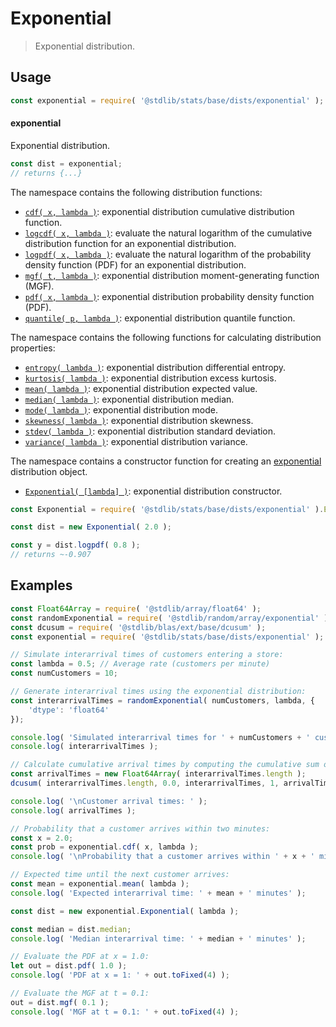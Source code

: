 <!--

@license Apache-2.0

Copyright (c) 2018 The Stdlib Authors.

Licensed under the Apache License, Version 2.0 (the "License");
you may not use this file except in compliance with the License.
You may obtain a copy of the License at

   http://www.apache.org/licenses/LICENSE-2.0

Unless required by applicable law or agreed to in writing, software
distributed under the License is distributed on an "AS IS" BASIS,
WITHOUT WARRANTIES OR CONDITIONS OF ANY KIND, either express or implied.
See the License for the specific language governing permissions and
limitations under the License.

-->

# Exponential

> Exponential distribution.

<section class="usage">

## Usage

```javascript
const exponential = require( '@stdlib/stats/base/dists/exponential' );
```

#### exponential

Exponential distribution.

```javascript
const dist = exponential;
// returns {...}
```

The namespace contains the following distribution functions:

<!-- <toc pattern="*+(cdf|pdf|mgf|quantile)*"> -->

<div class="namespace-toc">

-   <span class="signature">[`cdf( x, lambda )`][@stdlib/stats/base/dists/exponential/cdf]</span><span class="delimiter">: </span><span class="description">exponential distribution cumulative distribution function.</span>
-   <span class="signature">[`logcdf( x, lambda )`][@stdlib/stats/base/dists/exponential/logcdf]</span><span class="delimiter">: </span><span class="description">evaluate the natural logarithm of the cumulative distribution function for an exponential distribution.</span>
-   <span class="signature">[`logpdf( x, lambda )`][@stdlib/stats/base/dists/exponential/logpdf]</span><span class="delimiter">: </span><span class="description">evaluate the natural logarithm of the probability density function (PDF) for an exponential distribution.</span>
-   <span class="signature">[`mgf( t, lambda )`][@stdlib/stats/base/dists/exponential/mgf]</span><span class="delimiter">: </span><span class="description">exponential distribution moment-generating function (MGF).</span>
-   <span class="signature">[`pdf( x, lambda )`][@stdlib/stats/base/dists/exponential/pdf]</span><span class="delimiter">: </span><span class="description">exponential distribution probability density function (PDF).</span>
-   <span class="signature">[`quantile( p, lambda )`][@stdlib/stats/base/dists/exponential/quantile]</span><span class="delimiter">: </span><span class="description">exponential distribution quantile function.</span>

</div>

<!-- </toc> -->

The namespace contains the following functions for calculating distribution properties:

<!-- <toc pattern="*+(entropy|kurtosis|mean|median|mode|skewness|stdev|variance)*"> -->

<div class="namespace-toc">

-   <span class="signature">[`entropy( lambda )`][@stdlib/stats/base/dists/exponential/entropy]</span><span class="delimiter">: </span><span class="description">exponential distribution differential entropy.</span>
-   <span class="signature">[`kurtosis( lambda )`][@stdlib/stats/base/dists/exponential/kurtosis]</span><span class="delimiter">: </span><span class="description">exponential distribution excess kurtosis.</span>
-   <span class="signature">[`mean( lambda )`][@stdlib/stats/base/dists/exponential/mean]</span><span class="delimiter">: </span><span class="description">exponential distribution expected value.</span>
-   <span class="signature">[`median( lambda )`][@stdlib/stats/base/dists/exponential/median]</span><span class="delimiter">: </span><span class="description">exponential distribution median.</span>
-   <span class="signature">[`mode( lambda )`][@stdlib/stats/base/dists/exponential/mode]</span><span class="delimiter">: </span><span class="description">exponential distribution mode.</span>
-   <span class="signature">[`skewness( lambda )`][@stdlib/stats/base/dists/exponential/skewness]</span><span class="delimiter">: </span><span class="description">exponential distribution skewness.</span>
-   <span class="signature">[`stdev( lambda )`][@stdlib/stats/base/dists/exponential/stdev]</span><span class="delimiter">: </span><span class="description">exponential distribution standard deviation.</span>
-   <span class="signature">[`variance( lambda )`][@stdlib/stats/base/dists/exponential/variance]</span><span class="delimiter">: </span><span class="description">exponential distribution variance.</span>

</div>

<!-- </toc> -->

The namespace contains a constructor function for creating an [exponential][exponential-distribution] distribution object.

<!-- <toc pattern="*ctor*"> -->

<div class="namespace-toc">

-   <span class="signature">[`Exponential( [lambda] )`][@stdlib/stats/base/dists/exponential/ctor]</span><span class="delimiter">: </span><span class="description">exponential distribution constructor.</span>

</div>

<!-- </toc> -->

```javascript
const Exponential = require( '@stdlib/stats/base/dists/exponential' ).Exponential;

const dist = new Exponential( 2.0 );

const y = dist.logpdf( 0.8 );
// returns ~-0.907
```

</section>

<!-- /.usage -->

<section class="examples">

## Examples

<!-- TODO: better examples -->

<!-- eslint no-undef: "error" -->

```javascript
const Float64Array = require( '@stdlib/array/float64' );
const randomExponential = require( '@stdlib/random/array/exponential' );
const dcusum = require( '@stdlib/blas/ext/base/dcusum' );
const exponential = require( '@stdlib/stats/base/dists/exponential' );

// Simulate interarrival times of customers entering a store:
const lambda = 0.5; // Average rate (customers per minute)
const numCustomers = 10;

// Generate interarrival times using the exponential distribution:
const interarrivalTimes = randomExponential( numCustomers, lambda, {
    'dtype': 'float64'
});

console.log( 'Simulated interarrival times for ' + numCustomers + ' customers: ' );
console.log( interarrivalTimes );

// Calculate cumulative arrival times by computing the cumulative sum of interarrival times:
const arrivalTimes = new Float64Array( interarrivalTimes.length );
dcusum( interarrivalTimes.length, 0.0, interarrivalTimes, 1, arrivalTimes, 1 );

console.log( '\nCustomer arrival times: ' );
console.log( arrivalTimes );

// Probability that a customer arrives within two minutes:
const x = 2.0;
const prob = exponential.cdf( x, lambda );
console.log( '\nProbability that a customer arrives within ' + x + ' minutes: ' + prob.toFixed(4) );

// Expected time until the next customer arrives:
const mean = exponential.mean( lambda );
console.log( 'Expected interarrival time: ' + mean + ' minutes' );

const dist = new exponential.Exponential( lambda );

const median = dist.median;
console.log( 'Median interarrival time: ' + median + ' minutes' );

// Evaluate the PDF at x = 1.0:
let out = dist.pdf( 1.0 );
console.log( 'PDF at x = 1: ' + out.toFixed(4) );

// Evaluate the MGF at t = 0.1:
out = dist.mgf( 0.1 );
console.log( 'MGF at t = 0.1: ' + out.toFixed(4) );
```

</section>

<!-- /.examples -->

<!-- Section for related `stdlib` packages. Do not manually edit this section, as it is automatically populated. -->

<section class="related">

</section>

<!-- /.related -->

<!-- Section for all links. Make sure to keep an empty line after the `section` element and another before the `/section` close. -->

<section class="links">

[exponential-distribution]: https://en.wikipedia.org/wiki/Exponential_distribution

<!-- <toc-links> -->

[@stdlib/stats/base/dists/exponential/ctor]: https://github.com/stdlib-js/stdlib/tree/develop/lib/node_modules/%40stdlib/stats/base/dists/exponential/ctor

[@stdlib/stats/base/dists/exponential/entropy]: https://github.com/stdlib-js/stdlib/tree/develop/lib/node_modules/%40stdlib/stats/base/dists/exponential/entropy

[@stdlib/stats/base/dists/exponential/kurtosis]: https://github.com/stdlib-js/stdlib/tree/develop/lib/node_modules/%40stdlib/stats/base/dists/exponential/kurtosis

[@stdlib/stats/base/dists/exponential/mean]: https://github.com/stdlib-js/stdlib/tree/develop/lib/node_modules/%40stdlib/stats/base/dists/exponential/mean

[@stdlib/stats/base/dists/exponential/median]: https://github.com/stdlib-js/stdlib/tree/develop/lib/node_modules/%40stdlib/stats/base/dists/exponential/median

[@stdlib/stats/base/dists/exponential/mode]: https://github.com/stdlib-js/stdlib/tree/develop/lib/node_modules/%40stdlib/stats/base/dists/exponential/mode

[@stdlib/stats/base/dists/exponential/skewness]: https://github.com/stdlib-js/stdlib/tree/develop/lib/node_modules/%40stdlib/stats/base/dists/exponential/skewness

[@stdlib/stats/base/dists/exponential/stdev]: https://github.com/stdlib-js/stdlib/tree/develop/lib/node_modules/%40stdlib/stats/base/dists/exponential/stdev

[@stdlib/stats/base/dists/exponential/variance]: https://github.com/stdlib-js/stdlib/tree/develop/lib/node_modules/%40stdlib/stats/base/dists/exponential/variance

[@stdlib/stats/base/dists/exponential/cdf]: https://github.com/stdlib-js/stdlib/tree/develop/lib/node_modules/%40stdlib/stats/base/dists/exponential/cdf

[@stdlib/stats/base/dists/exponential/logcdf]: https://github.com/stdlib-js/stdlib/tree/develop/lib/node_modules/%40stdlib/stats/base/dists/exponential/logcdf

[@stdlib/stats/base/dists/exponential/logpdf]: https://github.com/stdlib-js/stdlib/tree/develop/lib/node_modules/%40stdlib/stats/base/dists/exponential/logpdf

[@stdlib/stats/base/dists/exponential/mgf]: https://github.com/stdlib-js/stdlib/tree/develop/lib/node_modules/%40stdlib/stats/base/dists/exponential/mgf

[@stdlib/stats/base/dists/exponential/pdf]: https://github.com/stdlib-js/stdlib/tree/develop/lib/node_modules/%40stdlib/stats/base/dists/exponential/pdf

[@stdlib/stats/base/dists/exponential/quantile]: https://github.com/stdlib-js/stdlib/tree/develop/lib/node_modules/%40stdlib/stats/base/dists/exponential/quantile

<!-- </toc-links> -->

</section>

<!-- /.links -->
